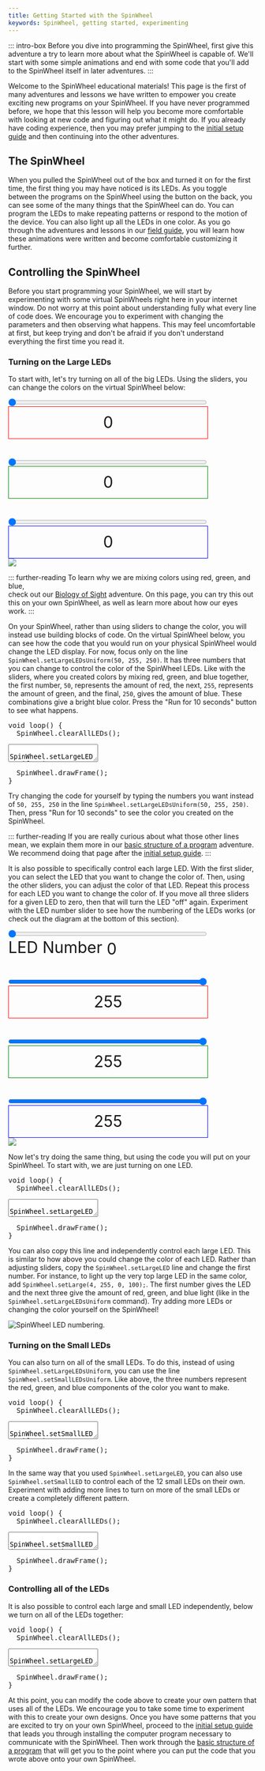 ```yaml
---
title: Getting Started with the SpinWheel
keywords: SpinWheel, getting started, experimenting
---
```


<link rel="stylesheet" href="/simspinwheel/simspinwheel.css">
<script src='/simspinwheel/simspinwheel.js'></script>

::: intro-box
Before you dive into programming the SpinWheel, 
first give this adventure a try to learn more about what the SpinWheel is capable of.
We'll start with some simple animations
and end with some code that you'll add to the SpinWheel itself in later adventures.
:::

Welcome to the SpinWheel educational materials! 
This page is the first of many adventures and lessons we have written
to empower you create exciting new programs on your SpinWheel.
If you have never programmed before, 
we hope that this lesson will help you become more comfortable 
with looking at new code and figuring out what it might do.
If you already have coding experience, 
then you may prefer jumping to the [initial setup guide](/quickstart)
and then continuing into the other adventures.


## The SpinWheel

When you pulled the SpinWheel out of the box and turned it on for the first time,
the first thing you may have noticed is its LEDs. 
As you toggle between the programs on the SpinWheel using the button on the back,
you can see some of the many things that the SpinWheel can do.
You can program the LEDs to make repeating patterns or respond to the motion of the device.
You can also light up all the LEDs in one color. 
As you go through the adventures and lessons in our [field guide](/book), 
you will learn how these animations were written and become comfortable customizing it further.

## Controlling the SpinWheel

Before you start programming your SpinWheel, 
we will start by experimenting with some virtual SpinWheels
right here in your internet window.
Do not worry at this point about understanding fully what 
every line of code does.
We encourage you to experiment with changing the parameters
and then observing what happens.
This may feel uncomfortable at first,
but keep trying and don't be afraid if you don't understand
everything the first time you read it.

### Turning on the Large LEDs

To start with, let's try turning on all of the big LEDs.
Using the sliders, you can change the colors
on the virtual SpinWheel below:

<!--WARNING: This really abuses the virtual spinwheel code. Here be dragons... and bugs...-->
<style>
.colortests {
  font-size: 2rem;
  text-shadow:
    -1px -1px 0 white,
    1px -1px 0  white,
    -1px 1px 0  white,
    1px 1px 0   white;
}
.colortests input {
  width: 80%;
  margin: 0;
}
.colortests span {
  display: inline-block;
  text-align: center;
  vertical-align: middle;
}
.colortests .vis {
  width: 80%;
  height: 2em;
  line-height: 2em;
  border: solid 1px;
}
.redshow {border-color: red !important;}
.greenshow {border-color: green !important;}
.blueshow {border-color: blue !important;}
</style>
<div id="first-color" class="ssw-container ssw-skip">
<div class="ssw-code">
<div class="colortests">
<div><input type="range" min="0" max="255" value="0" class="red"><br><span class="vis redshow">0</span><br><br><input type="range" min="0" max="255" value="0" class="green"><br><span class="vis greenshow">0</span><br><br><input type="range" min="0" max="255" value="0" class="blue"><br><span class="vis blueshow">0</span></div>
<script>
var firstcolornode = document.getElementById("first-color");
function changeColor(){
  var r = firstcolornode.getElementsByClassName("red")[0].value;
  var g = firstcolornode.getElementsByClassName("green")[0].value;
  var b = firstcolornode.getElementsByClassName("blue")[0].value;
  var col =`rgb(${r},${g},${b})`;
  for (let led of firstcolornode.getElementsByClassName("ssw-large-led")) {
    led.style["background-color"]=col;
  }
  firstcolornode.getElementsByClassName("redshow")[0].innerHTML=r;
  firstcolornode.getElementsByClassName("redshow")[0].style["background-color"]=`rgb(${r},0,0)`;
  firstcolornode.getElementsByClassName("greenshow")[0].innerHTML=g;
  firstcolornode.getElementsByClassName("greenshow")[0].style["background-color"]=`rgb(0,${g},0)`;
  firstcolornode.getElementsByClassName("blueshow")[0].innerHTML=b;
  firstcolornode.getElementsByClassName("blueshow")[0].style["background-color"]=`rgb(0,0,${b})`;
}
firstcolornode.getElementsByClassName("red")[0].oninput = changeColor;
firstcolornode.getElementsByClassName("green")[0].oninput = changeColor;
firstcolornode.getElementsByClassName("blue")[0].oninput = changeColor;
changeColor();
</script>
</div>
</div>
<div class="ssw-vis-out" style="width: 200px;">
<div class="ssw-vis">
<div>
<img src="/simspinwheel/spinwheel_invertgray.png">
<div class="ssw-large-led ssw-large-led0"></div>
<div class="ssw-large-led ssw-large-led1"></div>
<div class="ssw-large-led ssw-large-led2"></div>
<div class="ssw-large-led ssw-large-led3"></div>
<div class="ssw-large-led ssw-large-led4"></div>
<div class="ssw-large-led ssw-large-led5"></div>
<div class="ssw-large-led ssw-large-led6"></div>
<div class="ssw-large-led ssw-large-led7"></div>
<div class="ssw-small-led ssw-small-led0"></div>
<div class="ssw-small-led ssw-small-led1"></div>
<div class="ssw-small-led ssw-small-led2"></div>
<div class="ssw-small-led ssw-small-led3"></div>
<div class="ssw-small-led ssw-small-led4"></div>
<div class="ssw-small-led ssw-small-led5"></div>
<div class="ssw-small-led ssw-small-led6"></div>
<div class="ssw-small-led ssw-small-led7"></div>
<div class="ssw-small-led ssw-small-led8"></div>
<div class="ssw-small-led ssw-small-led9"></div>
<div class="ssw-small-led ssw-small-led10"></div>
<div class="ssw-small-led ssw-small-led11"></div>
</div>
</div>
</div>
</div>



::: further-reading
To learn why we are mixing colors using red, green, and blue,  
check out our [Biology of Sight](/sight) adventure.
On this page, you can try this out this on your own SpinWheel, 
as well as learn more about how our eyes work.
::: 

On your SpinWheel, rather than using sliders to change the color, 
you will instead use building blocks of code.
On the virtual SpinWheel below, you can see how the code that you
would run on your physical SpinWheel would change the LED display.
For now, focus only on the line `SpinWheel.setLargeLEDsUniform(50, 255, 250)`.
It has three numbers that you can change to control the color of the SpinWheel LEDs. 
Like with the sliders, where you created colors by mixing red, green, and blue together,
the first number, `50`, represents the amount of red, 
the next, `255`, represents the amount of green, 
and the final, `250`, gives the amount of blue.
These combinations give a bright blue color.
Press the "Run for 10 seconds" button to see what happens.

<!-- fast timer -->
<div class="ssw-codecontent" markdown=0>
<pre class="ssw-codeblock">
void loop() {
  SpinWheel.clearAllLEDs();
</pre>
<textarea class="ssw-codeblock">
  SpinWheel.setLargeLEDsUniform(50, 255, 250);
</textarea>
<pre class="ssw-codeblock">
  SpinWheel.drawFrame();
}
</pre>
</div>

Try changing the code for yourself
by typing the numbers you want instead of `50, 255, 250` 
in the line `SpinWheel.setLargeLEDsUniform(50, 255, 250)`. Then, press "Run for 10 seconds" to see the color you created on the SpinWheel.

::: further-reading
If you are really curious about what those other lines mean, 
we explain them more in our [basic structure of a program](basics) adventure.
We recommend doing that page after the [initial setup guide](/quickstart).
:::

It is also possible to specifically control each large LED. With the first slider, you can select the LED that you want to change the color of. Then, using the other sliders, you can adjust the color of that LED. Repeat this process for each LED you want to change the color of. If you move all three sliders for a given LED to zero, then that will turn the LED "off" again. Experiment with the LED number slider to see how the numbering of the LEDs works (or check out the diagram at the bottom of this section).

<!--WARNING: This really abuses the virtual spinwheel code. Here be dragons... and bugs...-->
<div id="second-color" class="ssw-container ssw-skip">
<div class="ssw-code">
<div class="colortests">
<div><input type="range" min="0" max="7" value="0" class="number"><br>LED Number <span class="numshow">0</span><br><br><input type="range" min="0" max="255" value="255" class="red"><br><span class="vis redshow">255</span><br><br><input type="range" min="0" max="255" value="255" class="green"><br><span class="vis greenshow">255</span><br><br><input type="range" min="0" max="255" value="255" class="blue"><br><span class="vis blueshow">255</span></div>
<script>
var secondcolornode = document.getElementById("second-color");
function changeSingleColor(){
  var n = secondcolornode.getElementsByClassName("number")[0].value;
  var r = secondcolornode.getElementsByClassName("red")[0].value;
  var g = secondcolornode.getElementsByClassName("green")[0].value;
  var b = secondcolornode.getElementsByClassName("blue")[0].value;
  var col =`rgb(${r},${g},${b})`;
  secondcolornode.getElementsByClassName(`ssw-large-led${n}`)[0].style["background-color"]=col;
  secondcolornode.getElementsByClassName("numshow")[0].innerHTML=n;
  secondcolornode.getElementsByClassName("redshow")[0].innerHTML=r;
  secondcolornode.getElementsByClassName("redshow")[0].style["background-color"]=`rgb(${r},0,0)`;
  secondcolornode.getElementsByClassName("greenshow")[0].innerHTML=g;
  secondcolornode.getElementsByClassName("greenshow")[0].style["background-color"]=`rgb(0,${g},0)`;
  secondcolornode.getElementsByClassName("blueshow")[0].innerHTML=b;
  secondcolornode.getElementsByClassName("blueshow")[0].style["background-color"]=`rgb(0,0,${b})`;
}
function changeSingleColorNumber(){
  var n = secondcolornode.getElementsByClassName("number")[0].value;
  secondcolornode.getElementsByClassName("numshow")[0].innerHTML=n;
}
secondcolornode.getElementsByClassName("number")[0].oninput = changeSingleColorNumber;
secondcolornode.getElementsByClassName("red")[0].oninput = changeSingleColor;
secondcolornode.getElementsByClassName("green")[0].oninput = changeSingleColor;
secondcolornode.getElementsByClassName("blue")[0].oninput = changeSingleColor;
changeSingleColor();
</script>
</div>
</div>
<div class="ssw-vis-out" style="width: 200px;">
<div class="ssw-vis">
<div>
<img src="/simspinwheel/spinwheel_invertgray.png">
<div class="ssw-large-led ssw-large-led0"></div>
<div class="ssw-large-led ssw-large-led1"></div>
<div class="ssw-large-led ssw-large-led2"></div>
<div class="ssw-large-led ssw-large-led3"></div>
<div class="ssw-large-led ssw-large-led4"></div>
<div class="ssw-large-led ssw-large-led5"></div>
<div class="ssw-large-led ssw-large-led6"></div>
<div class="ssw-large-led ssw-large-led7"></div>
<div class="ssw-small-led ssw-small-led0"></div>
<div class="ssw-small-led ssw-small-led1"></div>
<div class="ssw-small-led ssw-small-led2"></div>
<div class="ssw-small-led ssw-small-led3"></div>
<div class="ssw-small-led ssw-small-led4"></div>
<div class="ssw-small-led ssw-small-led5"></div>
<div class="ssw-small-led ssw-small-led6"></div>
<div class="ssw-small-led ssw-small-led7"></div>
<div class="ssw-small-led ssw-small-led8"></div>
<div class="ssw-small-led ssw-small-led9"></div>
<div class="ssw-small-led ssw-small-led10"></div>
<div class="ssw-small-led ssw-small-led11"></div>
</div>
</div>
</div>
</div>

Now let's try doing the same thing, 
but using the code you will put on your SpinWheel.
To start with, we are just turning on one LED.

<!-- fast timer -->
<div class="ssw-codecontent" markdown=0>
<pre class="ssw-codeblock">
void loop() {
  SpinWheel.clearAllLEDs();
</pre>
<textarea class="ssw-codeblock">
  SpinWheel.setLargeLED(0, 255, 0, 100);
</textarea>
<pre class="ssw-codeblock">
  SpinWheel.drawFrame();
}
</pre>
</div>

You can also copy this line and independently control each large LED.
This is similar to how above you could change the color of each LED.
Rather than adjusting sliders, copy the `SpinWheel.setLargeLED` line 
and change the first number. For instance, to light up the very top large LED
in the same color, add `SpinWheel.setLarge(4, 255, 0, 100);`.
The first number gives the LED and the next three give the amount of red,
green, and blue light (like in the `SpinWheel.setLargeLEDsUniform` command).
Try adding more LEDs or changing the color yourself on the SpinWheel!

![SpinWheel LED numbering.](/images/spinwheel_with_numbers.png "SpinWheel LED numbering")

### Turning on the Small LEDs

You can also turn on all of the small LEDs.
To do this, instead of using `SpinWheel.setLargeLEDsUniform`, 
you can use the line  
`SpinWheel.setSmallLEDsUniform`.
Like above, the three numbers represent the red, green, and blue 
components of the color you want to make.

<!-- fast timer -->
<div class="ssw-codecontent" markdown=0>
<pre class="ssw-codeblock">
void loop() {
  SpinWheel.clearAllLEDs();
</pre>
<textarea class="ssw-codeblock">
  SpinWheel.setSmallLEDsUniform(0, 200, 255);
</textarea>
<pre class="ssw-codeblock">
  SpinWheel.drawFrame();
}
</pre>
</div>

In the same way that you used `SpinWheel.setLargeLED`, 
you can also use `SpinWheel.setSmallLED` to control 
each of the 12 small LEDs on their own.
Experiment with adding more lines to turn on more of the small LEDs
or create a completely different pattern.

<!-- fast timer -->
<div class="ssw-codecontent" markdown=0>
<pre class="ssw-codeblock">
void loop() {
  SpinWheel.clearAllLEDs();
</pre>
<textarea class="ssw-codeblock">
  SpinWheel.setSmallLED(2, 0, 255, 0);
  SpinWheel.setSmallLED(5, 0, 255, 0);
  SpinWheel.setSmallLED(8, 0, 255, 0);
  SpinWheel.setSmallLED(11, 0, 255, 0);
</textarea>
<pre class="ssw-codeblock">
  SpinWheel.drawFrame();
}
</pre>
</div>


### Controlling all of the LEDs 

It is also possible to control each large and small LED independently,
below we turn on all of the LEDs together:

<!-- fast timer -->
<div class="ssw-codecontent" markdown=0>
<pre class="ssw-codeblock">
void loop() {
  SpinWheel.clearAllLEDs();
</pre>
<textarea class="ssw-codeblock">
  SpinWheel.setLargeLED(0, 255, 250, 0);
  SpinWheel.setLargeLED(2, 255, 250, 0);
  SpinWheel.setLargeLED(5, 255, 250, 0);
  SpinWheel.setLargeLED(7, 255, 250, 0);

  SpinWheel.setLargeLED(1, 255, 0, 0);
  SpinWheel.setLargeLED(3, 255, 0, 0);
  SpinWheel.setLargeLED(4, 255, 0, 0);
  SpinWheel.setLargeLED(6, 255, 0, 0);

  SpinWheel.setSmallLED(0, 255, 70, 0);
  SpinWheel.setSmallLED(1, 255, 100, 0);
  SpinWheel.setSmallLED(2, 255, 200, 0);

  SpinWheel.setSmallLED(3, 255, 200, 0);
  SpinWheel.setSmallLED(4, 255, 100, 0);
  SpinWheel.setSmallLED(5, 255, 70, 0);

  SpinWheel.setSmallLED(6, 255, 70, 0);
  SpinWheel.setSmallLED(7, 255, 100, 0);
  SpinWheel.setSmallLED(8, 255, 200, 0);

  SpinWheel.setSmallLED(9, 255, 200, 0);
  SpinWheel.setSmallLED(10, 255, 100, 0);
  SpinWheel.setSmallLED(11, 255, 70, 0);
</textarea>
<pre class="ssw-codeblock">
  SpinWheel.drawFrame();
}
</pre>
</div>

At this point, you can modify the code above to create your own pattern
that uses all of the LEDs.
We encourage you to take some time to experiment with this to create your own designs.
Once you have some patterns that you are excited 
to try on your own SpinWheel, proceed to the [initial setup guide](/quickstart)
that leads you through installing the computer program necessary to communicate with the SpinWheel.
Then work through the [basic structure of a program](/basics) 
that will get you to the point where you can put the code that you wrote above
onto your own SpinWheel.
